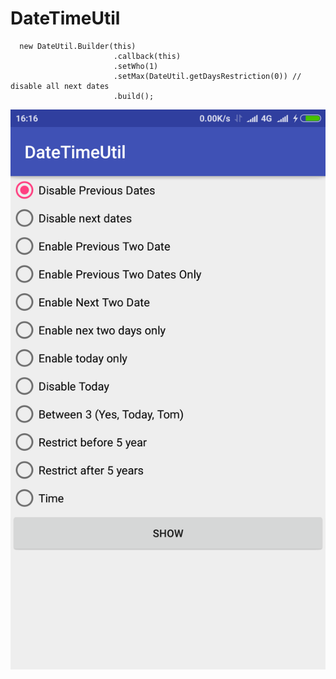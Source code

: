 # DateTimeUtil


 ```
   new DateUtil.Builder(this)
                        .callback(this)
                        .setWho(1)
                        .setMax(DateUtil.getDaysRestriction(0)) // disable all next dates
                        .build();
```

![alt text](https://github.com/Periyanayagam/DateTimeUtil/blob/master/screen.png)
